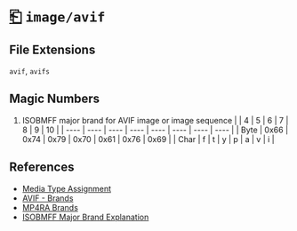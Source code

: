 # [⎗](../README.md) `image/avif`

## File Extensions

`avif`, `avifs`

## Magic Numbers

1. ISOBMFF major brand for AVIF image or image sequence
   | | 4 | 5 | 6 | 7 | 8 | 9 | 10 |
   | ---- | ---- | ---- | ---- | ---- | ---- | ---- | ---- |
   | Byte | 0x66 | 0x74 | 0x79 | 0x70 | 0x61 | 0x76 | 0x69 |
   | Char | f | t | y | p | a | v | i |

## References

- [Media Type Assignment](https://www.iana.org/assignments/media-types/image/avif)
- [AVIF - Brands](https://aomediacodec.github.io/av1-avif/#brands-overview)
- [MP4RA Brands](https://mp4ra.org/registered-types/brands)
- [ISOBMFF Major Brand Explanation](https://www.ftyps.com/what.html)
